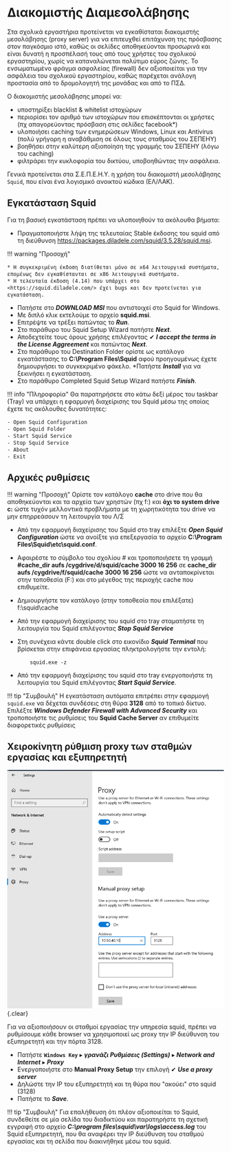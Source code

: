 # Διακομιστής Διαμεσολάβησης

Στα σχολικά εργαστήρια προτείνεται να εγκαθίσταται διακομιστής μεσολάβησης (proxy server) για να επιτευχθεί επιτάχυνση της πρόσβασης στον παγκόσμιο ιστό, καθώς οι σελίδες αποθηκεύονται προσωρινά και είναι δυνατή η προσπέλασή τους από τους χρήστες του σχολικού εργαστηρίου, χωρίς να καταναλώνεται πολύτιμο εύρος ζώνης. Το ενσωματωμένο φράγμα ασφαλείας (firewall) δεν αξιοποιείται για την ασφάλεια του σχολικού εργαστηρίου, καθώς παρέχεται ανάλογη προστασία από το δρομολογητή της μονάδας και από το ΠΣΔ.

Ο διακομιστής μεσολάβησης μπορεί να:

* υποστηρίξει blacklist & whitelist ιστοχώρων
* περιορίσει τον αριθμό των ιστοχώρων που επισκέπτονται οι χρήστες (πχ απαγορεύοντας πρόσβαση στις σελίδες facebook*)
* υλοποιήσει caching των ενημερώσεων Windows, Linux και Antivirus (πολύ γρήγορη η αναβάθμιση σε όλους τους σταθμούς του ΣΕΠΕΗΥ)
* βοηθήσει στην καλύτερη αξιοποίηση της γραμμής του ΣΕΠΕΗΥ (λόγω του caching)
* φιλτράρει την κυκλοφορία του δικτύου, υποβοηθώντας την ασφάλεια.

Γενικά προτείνεται στα Σ.Ε.Π.Ε.Η.Υ. η χρήση του διακομιστή μεσολάβησης `Squid`, που είναι ένα λογισμικό ανοικτού κώδικα (ΕΛ/ΛΑΚ).

## Εγκατάσταση Squid

Για τη βασική εγκατάσταση πρέπει να υλοποιηθούν τα ακόλουθα βήματα:

* Πραγματοποιήστε λήψη της τελευταίας Stable έκδοσης του squid από τη διεύθυνση <https://packages.diladele.com/squid/3.5.28/squid.msi>.

!!! warning "Προσοχή"

    * Η συγκεκριμένη έκδοση διατίθεται μόνο σε x64 λειτουργικά συστήματα, επομένως δεν εγκαθίστανται σε x86 λειτουργικά συστήματα.
    * Η τελευταία έκδοση (4.14) που υπάρχει στο <https://squid.diladele.com/> έχει bugs και δεν προτείνεται για εγκατάσταση.

* Πατήστε στο ***DOWNLOAD MSI*** που αντιστοιχεί στο Squid for Windows.
* Με διπλό κλικ εκτελούμε το αρχείο **squid.msi**.
* Επιτρέψτε να τρέξει πατώντας το ***Run***.
* Στο παράθυρο του Squid Setup Wizard πατήστε ***Next***.
* Αποδεχτείτε τους όρους χρήσης επιλέγοντας ✔ ***I accept the terms in the License Aggreement*** και πατώντας ***Next***.
* Στο παράθυρο του Destination Folder ορίστε ως κατάλογο εγκατάστασης το **C:\Program Files\Squid** αφού προηγουμένως έχετε δημιουργήσει το συγκεκριμένο φάκελο.
*Πατήστε ***Install*** για να ξεκινήσει η εγκατάσταση.
* Στο παράθυρο Completed Squid Setup Wizard πατήστε ***Finish***.

!!! info "Πληροφορία"
    Θα παρατηρήσετε στο κάτω δεξί μέρος του taskbar (Tray) να υπάρχει η εφαρμογή διαχείρισης του Squid μέσω της οποίας έχετε τις ακόλουθες δυνατότητες:

    - Open Squid Configuration
    - Open Squid Folder
    - Start Squid Service
    - Stop Squid Service
    - About
    - Exit

## Αρχικές ρυθμίσεις

!!! warning "Προσοχή"
    Ορίστε τον κατάλογο **cache** στο drive που θα αποθηκεύονται και τα αρχεία των χρηστών (πχ f:) και **όχι το system drive c:** ώστε τυχόν μελλοντικά προβλήματα με τη χωρητικότητα του drive να μην επηρρεάσουν τη λειτουργία του Λ/Σ

* Από την εφαρμογή διαχείρισης του Squid στο tray επιλέξτε ***Open Squid Configuration*** ώστε να ανοίξτε για επεξεργασία το αρχείο **C:\Program Files\Squid\etc\squid.conf**.
* Αφαιρέστε το σύμβολο του σχολίου # και τροποποιήσετε τη γραμμή **#cache_dir aufs /cygdrive/d/squid/cache 3000 16 256**
σε **cache_dir aufs /cygdrive/f/squid/cache 3000 16 256** ώστε να ανταποκρίνεται στην τοποθεσία (F:) και στο μέγεθος της περιοχής cache που επιθυμείτε.
* Δημιουργήστε τον κατάλογο (στην τοποθεσία που επιλέξατε) f:\squid\cache
* Από την εφαρμογή διαχείρισης του squid στο tray σταματήστε τη λειτουργία του Squid επιλέγοντας ***Stop Squid Service***
* Στη συνέχεια κάντε double click στο εικονίδιο ***Squid Terminal*** που βρίσκεται στην επιφάνεια εργασίας πληκτρολογήστε την εντολή:

    ```shell
        squid.exe -z
    ```

* Από την εφαρμογή διαχείρισης του squid στο tray ενεργοποιήστε τη λειτουργία του Squid επιλέγοντας ***Start Squid Service***.

!!! tip "Συμβουλή"
    Η εγκατάσταση αυτόματα επιτρέπει στην εφαρμογή `squid.exe` να δέχεται συνδέσεις στη θύρα **3128** από το τοπικό δίκτυο. Επιλέξτε ***Windows Defender Firewall with Advanced Security*** και τροποποιήστε τις ρυθμίσεις του **Squid Cache Server** αν επιθυμείτε διαφορετικές ρυθμίσεις

## Χειροκίνητη ρύθμιση proxy των σταθμών εργασίας και εξυπηρετητή

[![](Squid_Manual_Proxy_Setup.png)](Squid_Manual_Proxy_Setup.png)
{.clear}

Για να αξιοποιήσουν οι σταθμοί εργασίας την υπηρεσία squid, πρέπει να ρυθμίσουμε κάθε browser να χρησιμοποιεί ως proxy την IP διεύθυνση του εξυπηρετητή και την πόρτα 3128.

* Πατήστε **`Windows Key`** ▸ ***γρανάζι Ρυθμίσεις (Settings)*** ▸ ***Network and Internet*** ▸ ***Proxy***
* Ενεργοποιήστε στο **Manual Proxy Setup** την επιλογή ✔ ***Use a proxy server***
* Δηλώστε την IP του εξυπηρετητή και τη θύρα που "ακούει" στο squid (3128)
* Πατήστε το ***Save***.

!!! tip "Συμβουλή"
    Για επαλήθευση ότι πλέον αξιοποιείται το Squid, συνδεθείτε σε μία σελίδα του διαδικτύου και παρατηρήστε τη σχετική εγγραφή στο αρχείο ***C:\program files\squid\var\logs\access.log*** του Squid εξυπηρετητή, που θα αναφέρει την IP διεύθυνση του σταθμού εργασίας και τη σελίδα που διακινήθηκε μέσω του squid.
